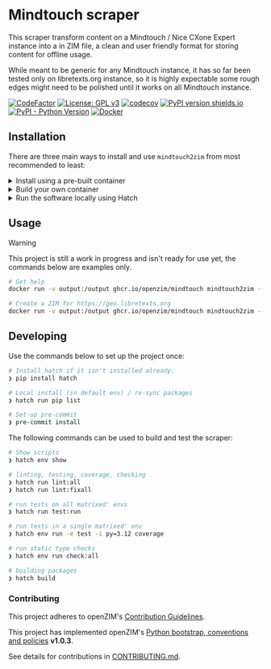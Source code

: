 # Mindtouch scraper

This scraper transform content on a Mindtouch / Nice CXone Expert instance into a in ZIM file, a clean and user friendly format for storing content for offline usage.

While meant to be generic for any Mindtouch instance, it has so far been tested only on libretexts.org instance, so it is highly expectable some rough edges might need to be polished until it works on all Mindtouch instance.

[![CodeFactor](https://www.codefactor.io/repository/github/openzim/mindtouch/badge)](https://www.codefactor.io/repository/github/openzim/mindtouch)
[![License: GPL v3](https://img.shields.io/badge/License-GPLv3-blue.svg)](https://www.gnu.org/licenses/gpl-3.0)
[![codecov](https://codecov.io/gh/openzim/mindtouch/branch/main/graph/badge.svg)](https://codecov.io/gh/openzim/mindtouch)
[![PyPI version shields.io](https://img.shields.io/pypi/v/mindtouch2zim.svg)](https://pypi.org/project/mindtouch2zim/)
[![PyPI - Python Version](https://img.shields.io/pypi/pyversions/mindtouch2zim.svg)](https://pypi.org/project/mindtouch2zim)
[![Docker](https://ghcr-badge.egpl.dev/openzim/mindtouch/latest_tag?label=docker)](https://ghcr.io/openzim/mindtouch)

## Installation

There are three main ways to install and use `mindtouch2zim` from most recommended to least:

<details>
<summary>Install using a pre-built container</summary>

1. Download the image using `docker`:

   ```sh
   docker pull ghcr.io/openzim/mindtouch
   ```

</details>
<details>
<summary>Build your own container</summary>

1. Clone the repository locally:

   ```sh
   git clone https://github.com/openzim/mindtouch.git && cd mindtouch
   ```

1. Build the image:

   ```sh
   docker build -t ghcr.io/openzim/mindtouch .
   ```

</details>
<details>
<summary>Run the software locally using Hatch</summary>

1. Clone the repository locally:

   ```sh
   git clone https://github.com/openzim/mindtouch.git && cd mindtouch
   ```

1. Install [Hatch](https://hatch.pypa.io/):

   ```sh
   pip3 install hatch
   ```

1. Start a hatch shell to install software and dependencies in an isolated virtual environment.

   ```sh
   hatch shell
   ```

1. Run the `mindtouch2zim` command:

   ```sh
   mindtouch2zim --help
   ```

</details>

## Usage

> [!WARNING]
> This project is still a work in progress and isn't ready for use yet, the commands below are examples only.

```sh
# Get help
docker run -v output:/output ghcr.io/openzim/mindtouch mindtouch2zim --help
```

```sh
# Create a ZIM for https://geo.libretexts.org
docker run -v output:/output ghcr.io/openzim/mindtouch mindtouch2zim --library-url https://geo.libretexts.org --name libretexts.org_en_geo --creator LibreTexts --title "LibreTexts Geosciences" --description "Geosciences courses from libretexts.org"
```

## Developing

Use the commands below to set up the project once:

```sh
# Install hatch if it isn't installed already.
❯ pip install hatch

# Local install (in default env) / re-sync packages
❯ hatch run pip list

# Set-up pre-commit
❯ pre-commit install
```

The following commands can be used to build and test the scraper:

```sh
# Show scripts
❯ hatch env show

# linting, testing, coverage, checking
❯ hatch run lint:all
❯ hatch run lint:fixall

# run tests on all matrixed' envs
❯ hatch run test:run

# run tests in a single matrixed' env
❯ hatch env run -e test -i py=3.12 coverage

# run static type checks
❯ hatch env run check:all

# building packages
❯ hatch build
```

### Contributing

This project adheres to openZIM's [Contribution Guidelines](https://github.com/openzim/overview/wiki/Contributing).

This project has implemented openZIM's [Python bootstrap, conventions and policies](https://github.com/openzim/_python-bootstrap/blob/main/docs/Policy.md) **v1.0.3**.

See details for contributions in [CONTRIBUTING.md](CONTRIBUTING.md).
